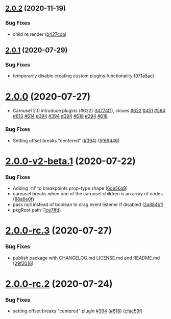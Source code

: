 ## [2.0.2](https://github.com/brainhubeu/react-carousel/compare/v2.0.1...v2.0.2) (2020-11-19)


### Bug Fixes

* child re render ([b427cda](https://github.com/brainhubeu/react-carousel/commit/b427cda8d41e36045aaad92abbaa0f747480d110))

## [2.0.1](https://github.com/brainhubeu/react-carousel/compare/v2.0.0...v2.0.1) (2020-07-29)


### Bug Fixes

* temporarily disable creating custom plugins functionality ([971a5ac](https://github.com/brainhubeu/react-carousel/commit/971a5ac3e3c50b920f61443bea368e1a4b89d959))

# [2.0.0](https://github.com/brainhubeu/react-carousel/compare/v1.0.1...v2.0.0) (2020-07-27)


* Carousel 2.0 introduce plugins (#622) ([f4774f1](https://github.com/brainhubeu/react-carousel/commit/f4774f14a7c746ab64afc942a9274bbd774010c7)), closes [#622](https://github.com/brainhubeu/react-carousel/issues/622) [#451](https://github.com/brainhubeu/react-carousel/issues/451) [#584](https://github.com/brainhubeu/react-carousel/issues/584) [#613](https://github.com/brainhubeu/react-carousel/issues/613) [#614](https://github.com/brainhubeu/react-carousel/issues/614) [#394](https://github.com/brainhubeu/react-carousel/issues/394) [#394](https://github.com/brainhubeu/react-carousel/issues/394) [#394](https://github.com/brainhubeu/react-carousel/issues/394) [#618](https://github.com/brainhubeu/react-carousel/issues/618) [#394](https://github.com/brainhubeu/react-carousel/issues/394) [#618](https://github.com/brainhubeu/react-carousel/issues/618)


### Bug Fixes

* Setting offset breaks "centered" ([#394](https://github.com/brainhubeu/react-carousel/issues/394)) ([5f69446](https://github.com/brainhubeu/react-carousel/commit/5f694466442587eb09ca1e17ba61406bb77e8960))

# [2.0.0-v2-beta.1](https://github.com/brainhubeu/react-carousel/compare/v1.0.1...v2.0.0-v2-beta.1) (2020-07-22)

### Bug Fixes

* Adding 'rtl' to breakpoints prop-type shape ([6de56a9](https://github.com/brainhubeu/react-carousel/commit/6de56a90d7101f222c8c90bd2835b12b12f05832))
* carousel breaks when one of the carousel children is an array of nodes ([88a6e0f](https://github.com/brainhubeu/react-carousel/commit/88a6e0f8d61f25c61f5a43c2fe8ac22124e11817))
* pass null instead of boolean to drag event listener if disabled ([2a884bf](https://github.com/brainhubeu/react-carousel/commit/2a884bf1b7165ad53e8a1f678e1931982c44482f))
* pkgRoot path ([1ce7ffd](https://github.com/brainhubeu/react-carousel/commit/1ce7ffd0360a942e98ed6a57532b777dadfe808f))

# [2.0.0-rc.3](https://github.com/brainhubeu/react-carousel/compare/v2.0.0-rc.2...v2.0.0-rc.3) (2020-07-27)


### Bug Fixes

* publish package with CHANGELOG.md LICENSE.md and README.md ([29f2016](https://github.com/brainhubeu/react-carousel/commit/29f201661bc9f2f20453387179b51caeea81dc5a))

# [2.0.0-rc.2](https://github.com/brainhubeu/react-carousel/compare/v2.0.0-rc.1...v2.0.0-rc.2) (2020-07-24)


### Bug Fixes

* setting offset breaks "centered" plugin [#394](https://github.com/brainhubeu/react-carousel/issues/394) ([#618](https://github.com/brainhubeu/react-carousel/issues/618)) ([cfae59f](https://github.com/brainhubeu/react-carousel/commit/cfae59f46609b26441ceba0d910b1ef02c1f1c5c))
